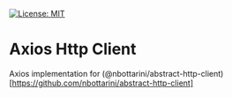 [![License: MIT](https://img.shields.io/badge/License-MIT-yellow.svg)](https://opensource.org/licenses/MIT)

# Axios Http Client
Axios implementation for (@nbottarini/abstract-http-client)[https://github.com/nbottarini/abstract-http-client]
